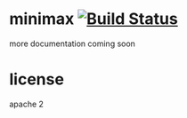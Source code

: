 # minimax [![Build Status](https://secure.travis-ci.org/swang/minimax.svg?branch=master)](http://travis-ci.org/swang/minimax)

more documentation coming soon

# license
apache 2
